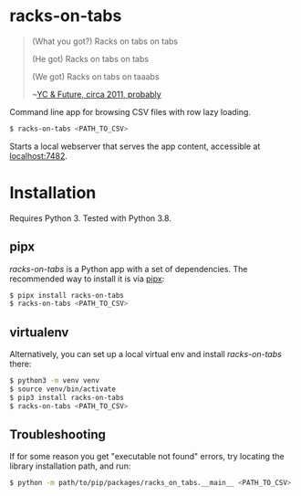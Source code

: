 # racks-on-tabs

> (What you got?) Racks on tabs on tabs
>
> (He got) Racks on tabs on tabs
>
> (We got) Racks on tabs on taaabs
>
> ~[YC & Future, circa 2011, probably](https://www.youtube.com/watch?v=r5w21_Vphbg&ab_channel=ycvevo)

Command line app for browsing CSV files with row lazy loading.

```sh
$ racks-on-tabs <PATH_TO_CSV>
```

Starts a local webserver that serves the app content, accessible at [localhost:7482](http://localhost:7482).

# Installation

Requires Python 3. Tested with Python 3.8.

## pipx

_racks-on-tabs_ is a Python app with a set of dependencies.
The recommended way to install it is via [pipx](https://github.com/pipxproject/pipx):

```sh
$ pipx install racks-on-tabs
$ racks-on-tabs <PATH_TO_CSV>
```

## virtualenv

Alternatively, you can set up a local virtual env and install _racks-on-tabs_ there:

```sh
$ python3 -m venv venv
$ source venv/bin/activate
$ pip3 install racks-on-tabs
$ racks-on-tabs <PATH_TO_CSV>
```

## Troubleshooting

If for some reason you get "executable not found" errors, try locating the library installation path, and run:

```sh
$ python -m path/to/pip/packages/racks_on_tabs.__main__ <PATH_TO_CSV>
```

